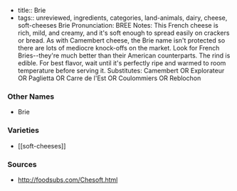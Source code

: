 - title:: Brie
- tags:: unreviewed, ingredients, categories, land-animals, dairy, cheese, soft-cheeses
Brie Pronunciation: BREE Notes: This French cheese is rich, mild, and creamy, and it's soft enough to spread easily on crackers or bread. As with Camembert cheese, the Brie name isn't protected so there are lots of mediocre knock-offs on the market. Look for French Bries--they're much better than their American counterparts. The rind is edible. For best flavor, wait until it's perfectly ripe and warmed to room temperature before serving it. Substitutes: Camembert OR Explorateur OR Paglietta OR Carre de l'Est OR Coulommiers OR Reblochon

### Other Names

* Brie

### Varieties

* [[soft-cheeses]]

### Sources
* http://foodsubs.com/Chesoft.html
